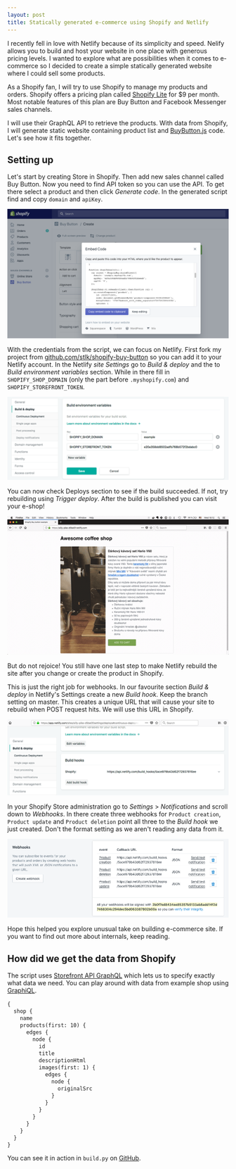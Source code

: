 ```yaml
---
layout: post
title: Statically generated e-commerce using Shopify and Netlify
---
```


I recently fell in love with Netlify because of its simplicity and speed. Nelify allows you to build and host your website in one place with generous pricing levels. I wanted to explore what are possibilities when it comes to e-commerce so I decided to create a simple statically generated website where I could sell some products.

As a Shopify fan, I will try to use Shopify to manage my products and orders. Shopify offers a pricing plan called [Shopify Lite](https://www.shopify.com/lite) for $9 per month. Most notable features of this plan are Buy Button and Facebook Messenger sales channels.

I will use their GraphQL API to retrieve the products. With data from Shopify, I will generate static website containing product list and [BuyButton.js](https://github.com/Shopify/buy-button-js) code. Let's see how it fits together.

## Setting up

Let's start by creating Store in Shopify. Then add new sales channel called Buy Button. Now you need to find API token so you can use the API. To get there select a product and then click *Generate code*. In the generated script find and copy `domain` and `apiKey`.

<a href="/public/shopify_buy_button_code.png" target="_blank">
  <img src="/public/shopify_buy_button_code.png" alt="" class="post__image post__image-full-width">
</a>

With the credentials from the script, we can focus on Netlify. First fork my project from [github.com/stlk/shopify-buy-button](https://github.com/stlk/shopify-buy-button) so you can add it to your Netlify account. In the Netlify *site Settings* go to *Build & deploy* and the to *Build environment variables* section. While in there fill in `SHOPIFY_SHOP_DOMAIN` (only the part before `.myshopify.com`) and `SHOPIFY_STOREFRONT_TOKEN`.

<a href="/public/netlify_env_variables.png" target="_blank">
  <img src="/public/netlify_env_variables.png" alt="" class="post__image post__image-full-width">
</a>

You can now check Deploys section to see if the build succeeded. If not, try rebuilding using *Trigger deploy*. After the build is published you can visit your e-shop!

<p class="post__image-center">
  <img src="/public/checkout.gif" alt="" class="post__image post__image-full-width">
</p>

But do not rejoice! You still have one last step to make Netlify rebuild the site after you change or create the product in Shopify. 

This is just the right job for webhooks. In our favourite section *Build & deploy* in Netlify's Settings create a new *Build hook*. Keep the branch setting on master. This creates a unique URL that will cause your site to rebuild when POST request hits. We will use this URL in Shopify.

<a href="/public/netlify_webhooks.png" target="_blank">
  <img src="/public/netlify_webhooks.png" alt="" class="post__image post__image-full-width">
</a>

In your Shopify Store administration go to *Settings* > *Notifications* and scroll down to *Webhooks*. In there create three webhooks for `Product creation`, `Product update` and `Product deletion` point all three to the *Build hook* we just created. Don't the format setting as we aren't reading any data from it.

<a href="/public/shopify_webhooks.png" target="_blank">
  <img src="/public/shopify_webhooks.png" alt="" class="post__image post__image-full-width">
</a>

Hope this helped you explore unusual take on building e-commerce site. If you want to find out more about internals, keep reading.

## How did we get the data from Shopify

The script uses [Storefront API GraphQL](https://help.shopify.com/api/storefront-api/getting-started#accessing-the-storefront-api-graphql-endpoint) which lets us to specify exactly what data we need. You can play around with data from example shop using [GraphiQL](https://help.shopify.com/api/storefront-api/graphql-explorer/graphiql).

```
{
  shop {
    name
    products(first: 10) {
      edges {
        node {
          id
          title
          descriptionHtml
          images(first: 1) {
            edges {
              node {
                originalSrc
              }
            }
          }
        }
      }
    }
  }
}
```

You can see it in action in `build.py` on [GitHub](https://github.com/stlk/shopify-buy-button/blob/master/build.py#L25).